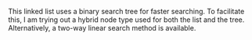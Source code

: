 This linked list uses a binary search tree for faster searching.  To facilitate this, I am trying out a hybrid node type used for both the list and the tree.  Alternatively, a two-way linear search method is available.